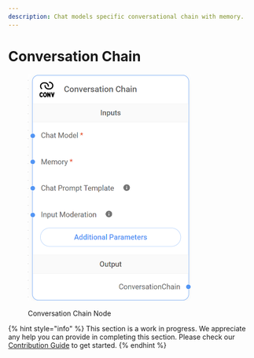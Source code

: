 ```yaml
---
description: Chat models specific conversational chain with memory.
---
```


# Conversation Chain

<figure><img src="../../../.gitbook/assets/image (30).png" alt="" width="332"><figcaption><p>Conversation Chain Node</p></figcaption></figure>

{% hint style="info" %}
This section is a work in progress. We appreciate any help you can provide in completing this section. Please check our [Contribution Guide](broken-reference) to get started.
{% endhint %}
